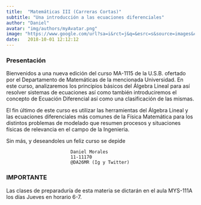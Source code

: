 ```yaml
---
title:  "Matemáticas III (Carreras Cortas)"
subtitle: "Una introducción a las ecuaciones diferenciales"
author: "Daniel"
avatar: "img/authors/myAvatar.png"
image: "https://www.google.com/url?sa=i&rct=j&q=&esrc=s&source=images&cd=&cad=rja&uact=8&ved=2ahUKEwjawe660ebdAhWmwFkKHRJRAO8QjRx6BAgBEAU&url=https%3A%2F%2Fes.wikipedia.org%2Fwiki%2F%25C3%2581lgebra_lineal&psig=AOvVaw3VObr23i3ToypI5kG3Ib1P&ust=1538531188435431"
date:   2018-10-01 12:12:12
---
```


### Presentación
Bienvenidos a una nueva edición del curso MA-1115 de la U.S.B. ofertado por el Departamento de Matemáticas de la mencionada Universidad. En este curso, analizaremos los principios básicos del Álgebra Lineal para así resolver sistemas de ecuaciones así como también introduciremos el concepto de Ecuación Diferencial así como una clasificación de las mismas.

El fin último de este curso es utilizar las herramientas del Álgebra Lineal y las ecuaciones diferenciales más comunes de la Física Matemática para los distintos problemas de modelado que resumen procesos y situaciones físicas de relevancia en el campo de la Ingenieria.

Sin más, y deseandoles un feliz curso se depide

                            Daniel Morales
                            11-11170
                            @DA26MR (Ig y Twitter)

### IMPORTANTE

Las clases de preparaduría de esta materia se dictarán en el aula MYS-111A los días Jueves en horario 6-7.

